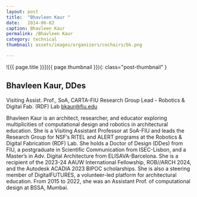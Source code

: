 ```yaml
---
layout: post
title:  "Bhavleen Kaur "
date:   2014-06-02
caption: Bhavleen Kaur
permalink: /Bhavleen Kaur 
category: technical
thumbnail: assets/images/organizers/cochairs/bk.png

---
```

![{{ page.title }}]({{ page.thumbnail }}){: class="post-thumbnail" }

## Bhavleen Kaur, DDes
Visiting Assist. Prof., SoA, CARTA-FIU
Research Group Lead - Robotics & Digital Fab. (RDF) Lab
bkaur@fiu.edu

Bhavleen Kaur is an architect, researcher, and educator exploring multiplicities of computational design and robotics in architectural education. She is a Visiting Assistant Professor at SoA-FIU and leads the Research Group for NSF’s RITEL and ALERT programs at the Robotics & Digital Fabrication (RDF) Lab. She holds a Doctor of Design (DDes) from FIU, a postgraduate in Scientific Communication from ISEC-Lisbon, and a Master’s in Adv. Digital Architecture from ELISAVA-Barcelona. She is a recipient of the 2023-24 AAUW International Fellowship, ROB//ARCH 2024, and the Autodesk ACADIA 2023 BIPOC scholarships. She is also a steering member of DigitalFUTURES, a volunteer-led platform for architectural education. From 2015 to 2022, she was an Assistant Prof. of computational design at BSSA, Mumbai.